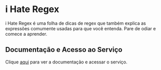 # i Hate Regex

i Hate Regex é uma folha de dicas de regex que também explica as expressões comumente usadas para que você entenda. Pare de odiar e comece a aprender.

## Documentação e Acesso ao Serviço

Clique [aqui](https://ihateregex.io) para ver a documentação e acessar o serviço.
